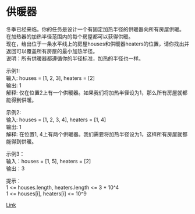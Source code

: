 <h1>供暖器</h1>

冬季已经来临。你的任务是设计一个有固定加热半径的供暖器向所有房屋供暖。</br>
在加热器的加热半径范围内的每个房屋都可以获得供暖。</br>
现在，给出位于一条水平线上的房屋houses和供暖器heaters的位置，请你找出并返回可以覆盖所有房屋的最小加热半径。</br>
说明：所有供暖器都遵循你的半径标准，加热的半径也一样。</br>

示例1:</br>
输入: houses = [1, 2, 3], heaters = [2]</br>
输出: 1</br>
解释: 仅在位置2上有一个供暖器。如果我们将加热半径设为1，那么所有房屋就都能得到供暖。</br>

示例2:</br>
输入: houses = [1, 2, 3, 4], heaters = [1, 4]</br>
输出: 1</br>
解释: 在位置1, 4上有两个供暖器。我们需要将加热半径设为1，这样所有房屋就都能得到供暖。</br>

示例3：</br>
输入：houses = [1, 5], heaters = [2]</br>
输出：3</br>

提示：</br>
1 <= houses.length, heaters.length <= 3 * 10^4</br>
1 <= houses[i], heaters[i] <= 10^9</br>

[Link](https://leetcode-cn.com/problems/heaters/)